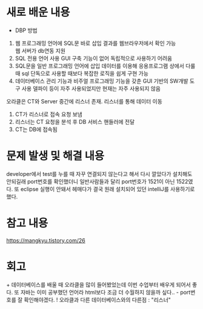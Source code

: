 # 새로 배운 내용
- DBP 방법
1) 웹 프로그래밍 언어에 SQL문 바로 삽입
  결과를 웹브라우저에서 확인 가능<br>웹 서버가 db연동 지원
2) SQL 전용 언어 사용
  GUI 구축 기능이 없어 독립적으로 사용하기 어려움
3) SQL문을 일반 프로그래밍 언어에 삽입
  데이터를 이용해 응용프로그램 상에서 다룰 때 sql 단독으로 사용할 때보다 복잡한 로직을 쉽게 구현 가능
4) 데이터베이스 관리 기능과 비주얼 프로그래밍 기능을 갖춘 GUI 기반의 SW개발 도구 사용
  델파이 등이 자주 사용되었지만 현재는 자주 사용되지 않음

오라클은 CT와 Server 중간에 리스너 존재. 리스너를 통해 데이터 이동

1) CT가 리스너로 접속 요청 보냄
2) 리스너는 CT 요청을 분석 후 DB 서비스 핸들러에 전달
3) CT는 DB에 접속됨

# 문제 발생 및 해결 내용
developer에서 test를 누를 때 자꾸 연결되지 않는다고 해서 다시 깔았다가 설치해도 안되길래 port번호를 확인했더니 일반사람들과 달리 port번호가 1521이 아닌 1522였다.
또 eclipse 실행이 안돼서 헤매다가 결국 원래 설치되어 있던 intelliJ를 사용하기로 했다.

# 참고 내용
https://mangkyu.tistory.com/26

# 회고
 \+ 데이터베이스를 배울 때 오라클을 많이 들어봤었는데 이번 수업부터 배우게 되어서 좋다. 또 자바는 이미 공부했던 언어라 html보다 조금 더 수월하지 않을까 싶다..
 \- port번호를 잘 확인해야겠다.
 \! 오라클과 다른 데이터베이스와의 다른점 : "리스너"
